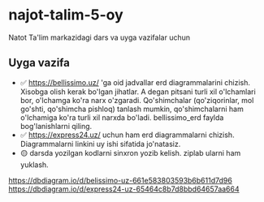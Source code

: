 # najot-talim-5-oy

Natot Ta'lim markazidagi dars va uyga vazifalar uchun

## Uyga vazifa
- ✅ https://bellissimo.uz/ 'ga oid jadvallar erd diagrammalarini chizish. Xisobga olish kerak bo'lgan jihatlar. A degan pitsani turli xil o'lchamlari bor, o'lchamga ko'ra narx o'zgaradi. Qo'shimchalar (qo'ziqorinlar, mol go'shti, qo'shimcha pishloq) tanlash mumkin, qo'shimchalarni ham o'lchamiga ko'ra turli xil narxda bo'ladi. bellissimo_erd faylda bog'lanishlarni qiling. 
- ✅ https://express24.uz/ uchun ham erd diagrammalarni chizish. Diagrammalarni linkini uy ishi sifatida jo'natasiz. 
- 🟡 darsda yozilgan kodlarni sinxron yozib kelish. ziplab ularni ham yuklash.

https://dbdiagram.io/d/belissimo-uz-661e583803593b6b611d7d96
https://dbdiagram.io/d/express24-uz-65464c8b7d8bbd64657aa664